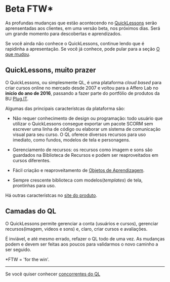 # Beta FTW*

As profundas mudanças que estão acontecendo no [QuickLessons](http://www.quicklessons.com "QuickLessons: criação rápida de conteúdos online") serão aprensentadas aos clientes, em uma versão beta, nos próximos dias. Será um grande momento para descobertas e aprendizados.

Se você ainda não conhece o QuickLessons, continue lendo que é rapidinha a apresentação. Se você já conhece, pode pular para a seção [O que mudou](#oquemudou).

## QuickLessons, muito prazer

O QuickLessons, ou simplesmente QL, é uma plataforma *cloud based* para criar cursos online no mercado desde 2007 e voltou para a Affero Lab no **início do ano de 2016**, passando a fazer parte do portfólio de produtos da BU [Plug.IT](http://www.afferolab.com.br/produtos/#grid).

Algumas das principais característcas da plataforma são:

* Não requer conhecimento de design ou programação: todo usuário que utilizar o QuickLessons consegue exportar um pacote SCORM sem escrever uma linha de código ou elaborar um sistema de comunicação visual para seu curso. O QL oferece diversos recursos para uso imediato, como fundos, modelos de tela e personagens.

* Gerenciamento de recursos: os recursos como imagem e sons são guardados na Biblioteca de Recursos e podem ser reaproveitados em cursos diferentes.

* Fácil criação e reaproveitamento de [Objetos de Aprendizagem](https://pt.wikipedia.org/wiki/Objeto_de_aprendizagem).

* Sempre crescente biblioteca com modelos(*templates*) de tela, prontinhas para uso.

Há outras característcas no [site do produto](http://www.quicklessons.com).

## Camadas do QL

O QuickLessons permite gerenciar a conta (usuários e cursos), gerenciar recursos(imagem, videos e sons) e, claro, criar cursos e avaliações.

É inviável, e até mesmo errado, refazer o QL todo de uma vez. As mudanças podem e devem ser feitas aos poucos para validarmos o novo caminho a ser seguido.


*FTW = 'for the win'.

-----------

Se você quiser conhecer [concorrentes do QL](http://www.capterra.com/course-authoring-software/)